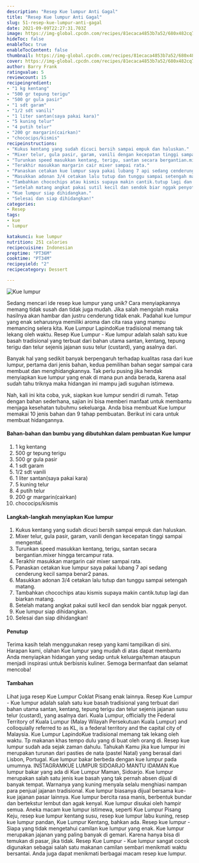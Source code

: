 ```yaml
---
description: "Resep Kue lumpur Anti Gagal"
title: "Resep Kue lumpur Anti Gagal"
slug: 51-resep-kue-lumpur-anti-gagal
date: 2021-09-09T22:27:31.703Z
image: https://img-global.cpcdn.com/recipes/81ecaca4853b7a52/680x482cq70/kue-lumpur-foto-resep-utama.jpg
hideToc: false
enableToc: true
enableTocContent: false
thumbnail: https://img-global.cpcdn.com/recipes/81ecaca4853b7a52/680x482cq70/kue-lumpur-foto-resep-utama.jpg
cover: https://img-global.cpcdn.com/recipes/81ecaca4853b7a52/680x482cq70/kue-lumpur-foto-resep-utama.jpg
author: Barry Frank
ratingvalue: 5
reviewcount: 15
recipeingredient:
- "1 kg kentang"
- "500 gr tepung terigu"
- "500 gr gula pasir"
- "1 sdt garam"
- "1/2 sdt vanili"
- "1 liter santan(saya pakai kara)"
- "5 kuning telur"
- "4 putih telur"
- "200 gr margarin(cairkan)"
- "chococips/kismis"
recipeinstructions:
- "Kukus kentang yang sudah dicuci bersih sampai empuk dan haluskan."
- "Mixer telur, gula pasir, garam, vanili dengan kecepatan tinggi sampai mengental."
- "Turunkan speed masukkan kentang, terigu, santan secara bergantian.mixer hingga tercampur rata."
- "Terakhir masukkan margarin cair mixer sampai rata."
- "Panaskan cetakan kue lumpur saya pakai lubang 7 api sedang cenderung kecil sampa benar2 panas."
- "Masukkan adonan 3/4 cetakan lalu tutup dan tunggu sampai setengah matang."
- "Tambahkan chocochips atau kismis supaya makin cantik.tutup lagi dan biarkan matang."
- "Setelah matang angkat pakai sutil kecil dan sendok biar nggak penyot."
- "Kue lumpur siap dihidangkan."
- "Selesai dan siap dihidangkan!"
categories:
- Resep
tags:
- kue
- lumpur

katakunci: kue lumpur 
nutrition: 251 calories
recipecuisine: Indonesian
preptime: "PT36M"
cooktime: "PT34M"
recipeyield: "2"
recipecategory: Dessert

---
```



![Kue lumpur](https://img-global.cpcdn.com/recipes/81ecaca4853b7a52/680x482cq70/kue-lumpur-foto-resep-utama.jpg)

Sedang mencari ide resep kue lumpur yang unik? Cara menyiapkannya memang tidak susah dan tidak juga mudah. Jika salah mengolah maka hasilnya akan hambar dan justru cenderung tidak enak. Padahal kue lumpur yang enak seharusnya memiliki aroma dan cita rasa yang mampu memancing selera kita.
Kue Lumpur LapindoKue tradisional memang tak lekang oleh waktu. Resep Kue Lumpur - Kue lumpur adalah salah satu kue basah tradisional yang terbuat dari bahan utama santan, kentang, tepung terigu dan telur sejenis jajanan susu telur (custard), yang asalnya dari. 

Banyak hal yang sedikit banyak berpengaruh terhadap kualitas rasa dari kue lumpur, pertama dari jenis bahan, kedua pemilihan bahan segar sampai cara membuat dan menghidangkannya. Tak perlu pusing jika hendak menyiapkan kue lumpur yang enak di mana pun anda berada, karena asal sudah tahu triknya maka hidangan ini mampu jadi suguhan istimewa.


Nah, kali ini kita coba, yuk, siapkan kue lumpur sendiri di rumah. Tetap dengan bahan sederhana, sajian ini bisa memberi manfaat untuk membantu menjaga kesehatan tubuhmu sekeluarga. Anda bisa membuat Kue lumpur memakai 10 jenis bahan dan 9 tahap pembuatan. Berikut ini cara untuk membuat hidangannya.

<!--inarticleads1-->

#### Bahan-bahan dan bumbu yang dibutuhkan dalam pembuatan Kue lumpur

1. 1 kg kentang
1. 500 gr tepung terigu
1. 500 gr gula pasir
1. 1 sdt garam
1. 1/2 sdt vanili
1. 1 liter santan(saya pakai kara)
1. 5 kuning telur
1. 4 putih telur
1. 200 gr margarin(cairkan)
1. chococips/kismis

<!--inarticleads2-->

#### Langkah-langkah menyiapkan Kue lumpur

1. Kukus kentang yang sudah dicuci bersih sampai empuk dan haluskan.
1. Mixer telur, gula pasir, garam, vanili dengan kecepatan tinggi sampai mengental.
1. Turunkan speed masukkan kentang, terigu, santan secara bergantian.mixer hingga tercampur rata.
1. Terakhir masukkan margarin cair mixer sampai rata.
1. Panaskan cetakan kue lumpur saya pakai lubang 7 api sedang cenderung kecil sampa benar2 panas.
1. Masukkan adonan 3/4 cetakan lalu tutup dan tunggu sampai setengah matang.
1. Tambahkan chocochips atau kismis supaya makin cantik.tutup lagi dan biarkan matang.
1. Setelah matang angkat pakai sutil kecil dan sendok biar nggak penyot.
1. Kue lumpur siap dihidangkan.
1. Selesai dan siap dihidangkan!

#### Penutup

Terima kasih telah menggunakan resep yang kami tampilkan di sini. Harapan kami, olahan Kue lumpur yang mudah di atas dapat membantu Anda menyiapkan hidangan yang sedap untuk keluarga/teman ataupun menjadi inspirasi untuk berbisnis kuliner. Semoga bermanfaat dan selamat mencoba!

#### Tambahan

Lihat juga resep Kue Lumpur Coklat Pisang enak lainnya. Resep Kue Lumpur - Kue lumpur adalah salah satu kue basah tradisional yang terbuat dari bahan utama santan, kentang, tepung terigu dan telur sejenis jajanan susu telur (custard), yang asalnya dari. Kuala Lumpur, officially the Federal Territory of Kuala Lumpur (Malay Wilayah Persekutuan Kuala Lumpur) and colloquially referred to as KL, is a federal territory and the capital city of Malaysia. Kue Lumpur LapindoKue tradisional memang tak lekang oleh waktu. Tp makanan khas tempo dulu yang di buat oleh orang di. Resep kue lumpur sudah ada sejak zaman dahulu. Tahukah Kamu jika kue lumpur ini merupakan turunan dari pasties de nata (pastel Natal) yang berasal dari Lisbon, Portugal. Kue lumpur bakar berbeda dengan kue lumpur pada umumnya. INSTAGRAMKUE LUMPUR SIDOARJO MANTU IDAMAN Kue lumpur bakar yang ada di Kue Lumpur Maman, Sidoarjo. Kue lumpur merupakan salah satu jenis kue basah yang tak pernah absen dijual di banyak tempat. Warnanya yang kuning menyala selalu menghiasi nampan para penjual jajanan tradisional. Kue lumpur biasanya dijual bersama kue-kue jajanan pasar lainnya. Kue lumpur bercita rasa manis, berbentuk bundar dan bertekstur lembut dan agak kenyal. Kue lumpur disukai oleh hampir semua. Aneka macam kue lumpur istimewa, seperti Kue Lumpur Pisang Keju, resep kue lumpur kentang susu, resep kue lumpur labu kuning, resep kue lumpur pandan, Kue Lumpur Kentang, bahkan ada. Resep kue lumpur - Siapa yang tidak mengetahui camilan kue lumpur yang enak. Kue lumpur merupakan jajanan yang paling banyak di gemari. Karena hanya bisa di temukan di pasar, jika tidak. Resep Kue Lumpur - Kue lumpur sangat cocok digunakan sebagai salah satu makanan camilan sembari menikmati waktu bersantai. Anda juga dapat menikmati berbagai macam resep kue lumpur. 

